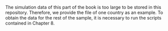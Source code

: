 The simulation data of this part of the book is too large to be stored in this repository. Therefore, we provide the file of one country as an example. To obtain the data for the rest of the sample, it is necessary to run the scripts contained in Chapter 8.